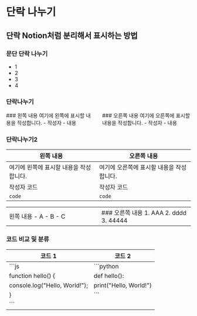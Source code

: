 # 단락 나누기

## 단락 Notion처럼 분리해서 표시하는 방법

### 문단 단락 나누기

- 1
- 2
- 3
- 4


### 단락나누기

<div style="display: flex;">
  <div style="flex: 1; padding-right: 10px;">
    ### 왼쪽 내용
    여기에 왼쪽에 표시할 내용을 작성합니다.
    - 작성자
    - 내용
    
  </div>
  
  <div style="flex: 1; padding-left: 10px;">
    ### 오른쪽 내용
    여기에 오른쪽에 표시할 내용을 작성합니다.
    - 작성자 
    - 내용
    
  </div>
</div>

### 단락나누기2
| 왼쪽 내용 | 오른쪽 내용 |
| --------- | ----------- |
| 여기에 왼쪽에 표시할 내용을 작성합니다. | 여기에 오른쪽에 표시할 내용을 작성합니다. |
| 작성자 코드 | 작성자 코드 |
| ```code ``` | ```code ``` |


<div>
<table style="border:none; width: 100%;">
  <tr>
    <td style="border:none; width: 50%;">
      왼쪽 내용
      - A
      - B
      - C
    </td>
    <td style="border:none; width: 50%;">
      ### 오른쪽 내용
      1. AAA
      2. dddd
      3. 44444
    </td>
  </tr>
</table>
</div>


### 코드 비교 및 분류

| 코드 1 | 코드 2 |
| ------ | ------ |
| ```js                           | ```python                  |
| function hello() {              | def hello():               |
|   console.log("Hello, World!"); |     print("Hello, World!") |
| }                               | ```                        |
| ```                             |                            |

